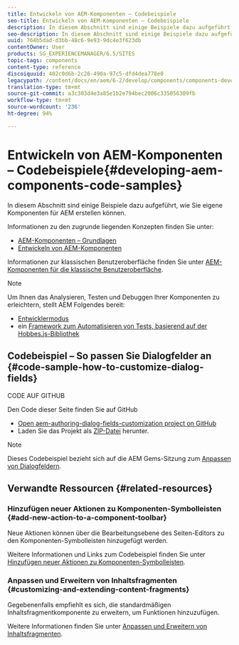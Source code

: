 ```yaml
---
title: Entwickeln von AEM-Komponenten – Codebeispiele
seo-title: Entwickeln von AEM-Komponenten – Codebeispiele
description: In diesem Abschnitt sind einige Beispiele dazu aufgeführt, wie Sie eigene Komponenten für AEM erstellen können.
seo-description: In diesem Abschnitt sind einige Beispiele dazu aufgeführt, wie Sie eigene Komponenten für AEM erstellen können.
uuid: 764b5dad-d3bb-48c6-9e93-9dc4e3f623db
contentOwner: User
products: SG_EXPERIENCEMANAGER/6.5/SITES
topic-tags: components
content-type: reference
discoiquuid: 402c0d6b-2c26-490a-97c5-dfd4dea778e0
legacypath: /content/docs/en/aem/6-2/develop/components/components-develop
translation-type: tm+mt
source-git-commit: a3c303d4e3a85e1b2e794bec2006c335056309fb
workflow-type: tm+mt
source-wordcount: '236'
ht-degree: 94%

---
```



# Entwickeln von AEM-Komponenten – Codebeispiele{#developing-aem-components-code-samples}

In diesem Abschnitt sind einige Beispiele dazu aufgeführt, wie Sie eigene Komponenten für AEM erstellen können.

Informationen zu den zugrunde liegenden Konzepten finden Sie unter:

* [AEM-Komponenten – Grundlagen](/help/sites-developing/components-basics.md)
* [Entwickeln von AEM-Komponenten](/help/sites-developing/developing-components.md)

Informationen zur klassischen Benutzeroberfläche finden Sie unter [AEM-Komponenten für die klassische Benutzeroberfläche](/help/sites-developing/developing-components-classic.md).

>[!NOTE]
>
>Um Ihnen das Analysieren, Testen und Debuggen Ihrer Komponenten zu erleichtern, stellt AEM Folgendes bereit:
>
>* [Entwicklermodus](/help/sites-developing/developer-mode.md)
>* ein [Framework zum Automatisieren von Tests, basierend auf der Hobbes.js-Bibliothek](/help/sites-developing/hobbes.md)

>



## Codebeispiel – So passen Sie Dialogfelder an {#code-sample-how-to-customize-dialog-fields}

CODE AUF GITHUB

Den Code dieser Seite finden Sie auf GitHub

* [Open aem-authoring-dialog-fields-customization project on GitHub](https://github.com/Adobe-Marketing-Cloud/aem-authoring-dialog-fields-customization)
* Laden Sie das Projekt als [ZIP-Datei](https://github.com/Adobe-Marketing-Cloud/aem-authoring-dialog-fields-customization/archive/master.zip) herunter.

>[!NOTE]
>
>Dieses Codebeispiel bezieht sich auf die AEM Gems-Sitzung zum [Anpassen von Dialogfeldern](https://docs.adobe.com/content/ddc/en/gems/customizing-dialog-fields-in-touch-ui.html).

## Verwandte Ressourcen {#related-resources}

### Hinzufügen neuer Aktionen zu Komponenten-Symbolleisten {#add-new-action-to-a-component-toolbar}

Neue Aktionen können über die Bearbeitungsebene des Seiten-Editors zu den Komponenten-Symbolleisten hinzugefügt werden.

Weitere Informationen und Links zum Codebeispiel finden Sie unter [Hinzufügen neuer Aktionen zu Komponenten-Symbolleisten](/help/sites-developing/customizing-page-authoring-touch.md#add-new-action-to-a-component-toolbar).

### Anpassen und Erweitern von Inhaltsfragmenten {#customizing-and-extending-content-fragments}

Gegebenenfalls empfiehlt es sich, die standardmäßigen Inhaltsfragmentkomponente zu erweitern, um Funktionen hinzuzufügen.

Weitere Informationen finden Sie unter [Anpassen und Erweitern von Inhaltsfragmenten](/help/sites-developing/customizing-content-fragments.md).

